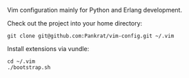 Vim configuration mainly for Python and Erlang development.

Check out the project into your home directory:

    git clone git@github.com:Pankrat/vim-config.git ~/.vim

Install extensions via vundle:

    cd ~/.vim
    ./bootstrap.sh

